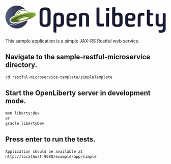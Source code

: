 ![](https://github.com/OpenLiberty/open-liberty/blob/master/logos/logo_horizontal_light_navy.png)

This sample application is a simple JAX-RS Restful web service.

## Navigate to the sample-restful-microservice directory.
	cd restful-microservice-template/simpleTemplate

## Start the OpenLiberty server in development mode.
    mvn liberty:dev
    or
    gradle libertyDev

## Press enter to run the tests.
    Application should be available at http://localhost:9080/example/app/simple


